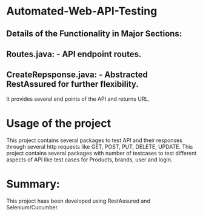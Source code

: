 # Automated-Web-API-Testing

## **Details of the Functionality in Major Sections:**

## **Routes.java:** - API endpoint routes.

## **CreateRepsponse.java:** - Abstracted RestAssured for further flexibility.

It provides several end points of the API and returns URL.

# **Usage of the project**

This project contains several packages to test API and their responses through several http requests like GET, POST, PUT, DELETE, UPDATE. This project contains several packages with number of testcases to test different aspects of API like test cases for Products, brands, user and login.

# **Summary:**
 This project haas been developed using RestAssured and Selenium/Cucumber.
